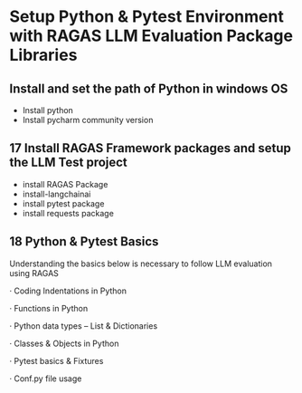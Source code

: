 # Setup Python & Pytest Environment with RAGAS LLM Evaluation Package Libraries

## Install and set the path of Python in windows OS

* Install python 
* Install pycharm community version

## 17  Install RAGAS Framework packages and setup the LLM Test project

* install RAGAS Package
* install-langchainai
* install pytest package
* install requests package

## 18 Python & Pytest Basics

Understanding the basics below is necessary to follow LLM evaluation using RAGAS

· Coding Indentations in Python

· Functions in Python

· Python data types – List & Dictionaries

· Classes & Objects in Python

· Pytest basics & Fixtures

· Conf.py file usage




